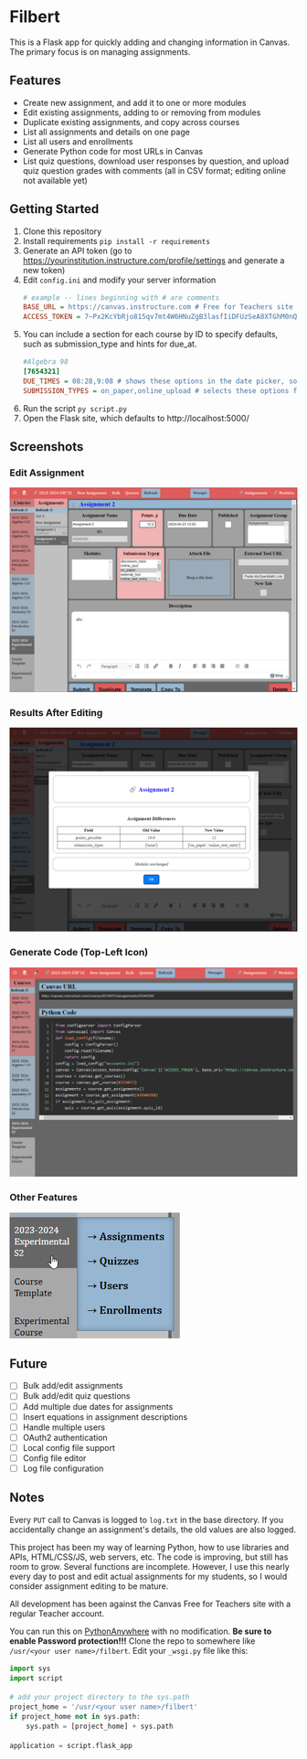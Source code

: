 # Filbert

This is a Flask app for quickly adding and changing information in Canvas. The primary focus is on managing assignments.

## Features

* Create new assignment, and add it to one or more modules
* Edit existing assignments, adding to or removing from modules
* Duplicate existing assignments, and copy across courses
* List all assignments and details on one page
* List all users and enrollments
* Generate Python code for most URLs in Canvas
* List quiz questions, download user responses by question, and upload quiz question grades with comments (all in CSV format; editing online not available yet)

## Getting Started

1. Clone this repository
1. Install requirements
`pip install -r requirements `
1. Generate an API token (go to https://yourinstitution.instructure.com/profile/settings and generate a new token)
1. Edit `config.ini` and modify your server information
    ```ini
    # example -- lines beginning with # are comments
    BASE_URL = https://canvas.instructure.com # Free for Teachers site
    ACCESS_TOKEN = 7~Px2KcYbRjo815qv7mt4W6HNuZgB3lasfIiDFUzSeA8XTGhM0nQrVyLpOxdECJ4wK # fake API KEY; use your own
    ```
1. You can include a section for each course by ID to specify defaults, such as submission_type and hints for due_at.
    ```ini
    #Algebra 98
    [7654321]
    DUE_TIMES = 08:28,9:08 # shows these options in the date picker, so you can select beginning/end of class due time
    SUBMISSION_TYPES = on_paper,online_upload # selects these options for assignment submission types
    ```
1. Run the script
`py script.py`
1. Open the Flask site, which defaults to http://localhost:5000/

## Screenshots

### Edit Assignment
![Assignment Editing](/docs/images/assignment.png)

### Results After Editing
![Assignment Editing - Change Report](/docs/images/assignment_changes.png)

### Generate Code (Top-Left Icon)
![Generate Code](/docs/images/setup_code.png)

### Other Features
![Other Options](/docs/images/other_options.png)

## Future

 - [ ] Bulk add/edit assignments
 - [ ] Bulk add/edit quiz questions
 - [ ] Add multiple due dates for assignments
 - [ ] Insert equations in assignment descriptions
 - [ ] Handle multiple users
 - [ ] OAuth2 authentication
 - [ ] Local config file support
 - [ ] Config file editor
 - [ ] Log file configuration

## Notes

Every `PUT` call to Canvas is logged to `log.txt` in the base directory. If you accidentally change an assignment's details, the old values are also logged.

This project has been my way of learning Python, how to use libraries and APIs, HTML/CSS/JS, web servers, etc. The code is improving, but still has room to grow. Several functions are incomplete. However, I use this nearly every day to post and edit actual assignments for my students, so I would consider assignment editing to be mature.

All development has been against the Canvas Free for Teachers site with a regular Teacher account.

You can run this on [PythonAnywhere](https://www.pythonanywhere.com/) with no modification. **Be sure to enable Password protection!!!** Clone the repo to somewhere like `/usr/<your user name>/filbert`. Edit your `_wsgi.py` file like this:

```python
import sys
import script

# add your project directory to the sys.path
project_home = '/usr/<your user name>/filbert'
if project_home not in sys.path:
    sys.path = [project_home] + sys.path

application = script.flask_app
```
